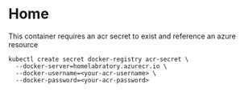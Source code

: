 # Home

This container requires an acr secret to exist and reference an azure resource

```
kubectl create secret docker-registry acr-secret \
  --docker-server=homelabratory.azurecr.io \
  --docker-username=<your-acr-username> \
  --docker-password=<your-acr-password>
```